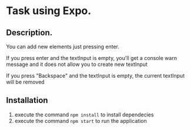 # Task using Expo.

## Description.
You can add new elements just pressing enter.

If you press enter and the textInput is empty, you'll get a console warn message and it does not allow you to create new textInput

If you press "Backspace" and the textInput is empty, the current textInput will be removed

## Installation
1. execute the command `npm install` to install dependecies
2. execute the command `npm start` to run the application
